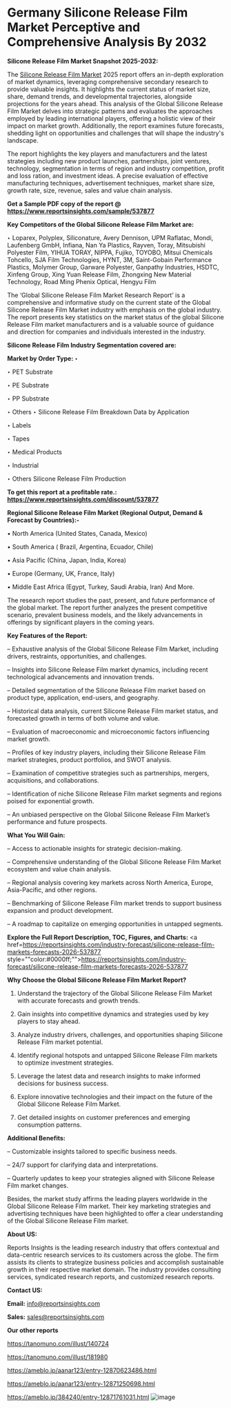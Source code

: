 # Germany Silicone Release Film Market Perceptive and Comprehensive Analysis By 2032

<strong>Silicone Release Film Market Snapshot 2025-2032:</strong>

The <a href=https://www.reportsinsights.com/sample/537877>Silicone Release Film Market</a> 2025 report offers an in-depth exploration of market dynamics, leveraging comprehensive secondary research to provide valuable insights. It highlights the current status of market size, share, demand trends, and developmental trajectories, alongside projections for the years ahead. This analysis of the Global Silicone Release Film Market delves into strategic patterns and evaluates the approaches employed by leading international players, offering a holistic view of their impact on market growth. Additionally, the report examines future forecasts, shedding light on opportunities and challenges that will shape the industry's landscape.

The report highlights the key players and manufacturers and the latest strategies including new product launches, partnerships, joint ventures, technology, segmentation in terms of region and industry competition, profit and loss ration, and investment ideas. A precise evaluation of effective manufacturing techniques, advertisement techniques, market share size, growth rate, size, revenue, sales and value chain analysis.

<strong>Get a Sample PDF copy of the report @ <a href=https://www.reportsinsights.com/sample/537877 style=color:#0000ff;>https://www.reportsinsights.com/sample/537877</a></strong>

<strong>Key Competitors of the Global Silicone Release Film Market are:</strong>

‣ Loparex, Polyplex, Siliconature, Avery Dennison, UPM Raflatac, Mondi, Laufenberg GmbH, Infiana, Nan Ya Plastics, Rayven, Toray, Mitsubishi Polyester Film, YIHUA TORAY, NIPPA, Fujiko, TOYOBO, Mitsui Chemicals Tohcello, SJA Film Technologies, HYNT, 3M, Saint-Gobain Performance Plastics, Molymer Group, Garware Polyester, Ganpathy Industries, HSDTC, Xinfeng Group, Xing Yuan Release Film, Zhongxing New Material Technology, Road Ming Phenix Optical, Hengyu Film

The ‘Global Silicone Release Film Market Research Report’ is a comprehensive and informative study on the current state of the Global Silicone Release Film Market industry with emphasis on the global industry. The report presents key statistics on the market status of the global Silicone Release Film market manufacturers and is a valuable source of guidance and direction for companies and individuals interested in the industry.

<strong>Silicone Release Film Industry Segmentation covered are:</strong>

<strong>Market by Order Type: </strong>
‣ 

‣ PET Substrate

‣ PE Substrate

‣ PP Substrate

‣ Others
‣ Silicone Release Film Breakdown Data by Application

‣ Labels

‣ Tapes

‣ Medical Products

‣ Industrial

‣ Others
Silicone Release Film Production

<strong>To get this report at a profitable rate.: <a href=https://www.reportsinsights.com/discount/537877 style=color:#0000ff;>https://www.reportsinsights.com/discount/537877</a></strong>

<strong>Regional Silicone Release Film Market (Regional Output, Demand &amp; Forecast by Countries):-</strong>

• North America (United States, Canada, Mexico)

• South America ( Brazil, Argentina, Ecuador, Chile)

• Asia Pacific (China, Japan, India, Korea)

• Europe (Germany, UK, France, Italy)

• Middle East Africa (Egypt, Turkey, Saudi Arabia, Iran) And More.

The research report studies the past, present, and future performance of the global market. The report further analyzes the present competitive scenario, prevalent business models, and the likely advancements in offerings by significant players in the coming years.

<strong>Key Features of the Report:</strong>

– Exhaustive analysis of the Global Silicone Release Film Market, including drivers, restraints, opportunities, and challenges.

– Insights into Silicone Release Film market dynamics, including recent technological advancements and innovation trends.

– Detailed segmentation of the Silicone Release Film market based on product type, application, end-users, and geography.

– Historical data analysis, current Silicone Release Film market status, and forecasted growth in terms of both volume and value.

– Evaluation of macroeconomic and microeconomic factors influencing market growth.

– Profiles of key industry players, including their Silicone Release Film market strategies, product portfolios, and SWOT analysis.

– Examination of competitive strategies such as partnerships, mergers, acquisitions, and collaborations.

– Identification of niche Silicone Release Film market segments and regions poised for exponential growth.

– An unbiased perspective on the Global Silicone Release Film Market’s performance and future prospects.

<strong>What You Will Gain:</strong>

– Access to actionable insights for strategic decision-making.

– Comprehensive understanding of the Global Silicone Release Film Market ecosystem and value chain analysis.

– Regional analysis covering key markets across North America, Europe, Asia-Pacific, and other regions.

– Benchmarking of Silicone Release Film market trends to support business expansion and product development.

– A roadmap to capitalize on emerging opportunities in untapped segments.

<strong>Explore the Full Report Description, TOC, Figures, and Charts:</strong>
<a href=https://reportsinsights.com/industry-forecast/silicone-release-film-markets-forecasts-2026-537877 style=""color:#0000ff;"">https://reportsinsights.com/industry-forecast/silicone-release-film-markets-forecasts-2026-537877</a>

<strong>Why Choose the Global Silicone Release Film Market Report?</strong>

1. Understand the trajectory of the Global Silicone Release Film Market with accurate forecasts and growth trends.

2. Gain insights into competitive dynamics and strategies used by key players to stay ahead.

3. Analyze industry drivers, challenges, and opportunities shaping Silicone Release Film market potential.

4. Identify regional hotspots and untapped Silicone Release Film markets to optimize investment strategies.

5. Leverage the latest data and research insights to make informed decisions for business success.

6. Explore innovative technologies and their impact on the future of the Global Silicone Release Film Market.

7. Get detailed insights on customer preferences and emerging consumption patterns.

<strong>Additional Benefits:</strong>

– Customizable insights tailored to specific business needs.

– 24/7 support for clarifying data and interpretations.

– Quarterly updates to keep your strategies aligned with Silicone Release Film market changes.

Besides, the market study affirms the leading players worldwide in the Global Silicone Release Film market. Their key marketing strategies and advertising techniques have been highlighted to offer a clear understanding of the Global Silicone Release Film market.

<strong><strong>About US</strong>:</strong>

Reports Insights is the leading research industry that offers contextual and data-centric research services to its customers across the globe. The firm assists its clients to strategize business policies and accomplish sustainable growth in their respective market domain. The industry provides consulting services, syndicated research reports, and customized research reports.

<strong>Contact US:</strong>

<p class=><b>Email:</b> <a href=mailto:info@reportsinsights.com>info@reportsinsights.com</a></p>
<p class=><b>Sales:</b> <a href=mailto:sales@reportsinsights.com>sales@reportsinsights.com</a></p>

<strong>Our other reports</strong>

<a href=https://tanomuno.com/illust/140724>https://tanomuno.com/illust/140724</a>

<a href=https://tanomuno.com/illust/181980>https://tanomuno.com/illust/181980</a>

<a href=https://ameblo.jp/aanar123/entry-12870623486.html>https://ameblo.jp/aanar123/entry-12870623486.html</a>

<a href=https://ameblo.jp/aanar123/entry-12871250698.html>https://ameblo.jp/aanar123/entry-12871250698.html</a>

<a href=https://ameblo.jp/384240/entry-12871761031.html>https://ameblo.jp/384240/entry-12871761031.html</a>
![image](https://github.com/user-attachments/assets/660827bb-b368-4257-82d8-3376dac3338f)
